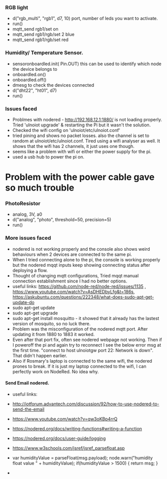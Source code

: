 
### RGB light 
* d("rgb_multi", "rgb1", d7, 10) port, number of leds you want to activate.
* run()
* mqtt_send rgb1/set on 
* mqtt_send rgb1/rgb/set 2 blue
* mqtt_send rgb1/rgb/set red 


### Humidity/ Temperature Sensor. 
* sensoronboardled.init( Pin.OUT) this can be used to identify which node the device belongs to
* onboardled.on()
* onboardled.off()
* dmesg to check the devices connected
* d("dht22", "ht01", d7)
* run()

### Issues faced
* Problmes with nodered - http://192.168.12.1:1880/ is not loading properly. Tried 'ulnoiot upgrade' & restarting the Pi but it wasn't the solution. 
* Checked the wifi config on 'ulnoiot/etc/ulnoiot.conf' 
* tried pining and shows no packet losses. also the channel is set to random at ulnoiot/etc/ulnoiot.conf. Tired using a wifi analyser as well. It shows that the wifi has 2 channels, it just uses one though.
* seems like a problem with wifi or either the power supply for the pi.
* used a usb hub to power the pi on. 

# Problem with the power cable gave so much trouble 

### PhotoResistor
* analog, 3V, a0
* d("analog", "photo", threshold=50, precision=5)
* run()


### More issues faced
* nodered is not working properly and the console also shows weird behaviours when 2 devices are connected to the same pi.
* When I tried connecting alone to the pi, the console is working properly but the nodered mqqt inputs keep showing connecting status after deploying a flow.
* Thought of changing mqtt configurations, Tried mqqt manual connection establishment since I had no better options.
* useful links: https://github.com/node-red/node-red/issues/1135 , https://www.youtube.com/watch?v=AsDHEDbyLfg&t=186s, https://askubuntu.com/questions/222348/what-does-sudo-apt-get-update-do
* sudo apt-get update
* sudo apt-get upgrade
* sudo apt-get install mosquitto - it showed that it already has the lastest version of mosquito, so no luck there.
* Problem was the misconfiguration of the nodered mqtt port. After updating it from 1880 to 1883 it worked. 
* Even after that port fix, often see nodered webpage not working. Then if I poweroff the pi and again try to reconnect I see the below error msg at the first time. "connect to host ulnoiotgw port 22: Network is down". That didn't happen earlier.  
* Also if Rosmary's laptop is connected to the same wifi, the nodered prones to break. If it is just my laptop connected to the wifi, I can perfectly work on NodeRed. No idea why. 


#### Send Email nodered.

* useful links: 
* http://iotforum.advantech.com/discussion/92/how-to-use-nodered-to-send-the-email
* https://www.youtube.com/watch?v=qw3oKBp4rrQ
* https://nodered.org/docs/writing-functions#writing-a-function
* https://nodered.org/docs/user-guide/logging
* https://www.w3schools.com/jsref/jsref_parsefloat.asp

* var humidityValue = parseFloat(msg.payload);
node.warn("humidity float value " + humidityValue);
if(humidityValue > 1500)
{
    return msg;
}

* 





